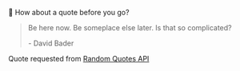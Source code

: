 📣 How about a quote before you go?

> Be here now. Be someplace else later. Is that so complicated?
>
> <p>- David Bader</p>

Quote requested from [Random Quotes API](https://github.com/lukePeavey/quotable)
